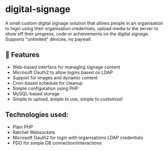 # digital-signage
A small custom digital signage solution that allows people in an organisation to login using their organisation credentials, upload media to the server to show off their progress, code or achievements on the digital signage. Supports "unlimited" devices, no paywall. 

## 🚀 Features
- Web-based interface for managing signage content
- Microsoft Oauth2 to allow logins based on LDAP
- Support for images and dynamic content
- Cron-based schedule for cleanup
- Simple configuration using PHP
- MySQL-based storage
- Simple to upload, simple to use, simple to customize!

## Technologies used:
- Plain PHP
- Ratchet Websockets
- Microsoft Oauth2 for login with organisations LDAP credentials
- PDO for simple DB connection/interactions
